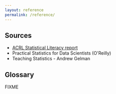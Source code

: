 ```yaml
---
layout: reference
permalink: /reference/
---
```

## Sources
- [ACRL Statistical Literacy report](http://www.ala.org/acrl/publications/keeping_up_with/statistical_literacy)
- Practical Statistics for Data Scientists (O'Reilly)
- Teaching Statistics - Andrew Gelman
## Glossary

FIXME
